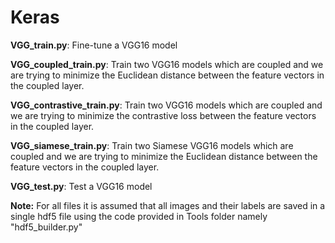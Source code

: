 # Keras

**VGG_train.py**: Fine-tune a VGG16 model

**VGG_coupled_train.py**: Train two VGG16 models which are coupled and we are trying to minimize the Euclidean distance between the feature vectors in the coupled layer.

**VGG_contrastive_train.py**: Train two VGG16 models which are coupled and we are trying to minimize the contrastive loss between the feature vectors in the coupled layer.

**VGG_siamese_train.py**: Train two Siamese VGG16 models which are coupled and we are trying to minimize the Euclidean distance between the feature vectors in the coupled layer.

**VGG_test.py**: Test a VGG16 model

**Note:** For all files it is assumed that all images and their labels are saved in a single hdf5 file using the code provided in Tools folder namely "hdf5_builder.py"
